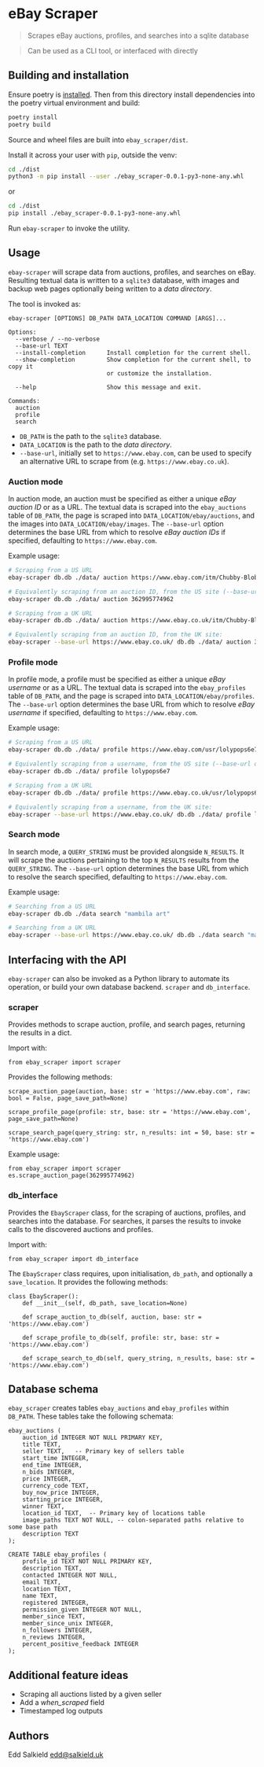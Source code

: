 # eBay Scraper

> Scrapes eBay auctions, profiles, and searches into a sqlite database

> Can be used as a CLI tool, or interfaced with directly

## Building and installation

Ensure poetry is [installed](https://python-poetry.org/docs/#installation).  Then from this directory install dependencies into the poetry virtual environment and build:

```bash
poetry install
poetry build
```

Source and wheel files are built into `ebay_scraper/dist`.

Install it across your user with `pip`, outside the venv:
```bash
cd ./dist
python3 -m pip install --user ./ebay_scraper-0.0.1-py3-none-any.whl
```

or

```bash
cd ./dist
pip install ./ebay_scraper-0.0.1-py3-none-any.whl
```

Run `ebay-scraper` to invoke the utility.

## Usage

`ebay-scraper` will scrape data from auctions, profiles, and searches on eBay.  Resulting textual data is written to a `sqlite3` database, with images and backup web pages optionally being written to a _data directory_.

The tool is invoked as:

```
ebay-scraper [OPTIONS] DB_PATH DATA_LOCATION COMMAND [ARGS]...

Options:
  --verbose / --no-verbose
  --base-url TEXT
  --install-completion      Install completion for the current shell.
  --show-completion         Show completion for the current shell, to copy it
                            or customize the installation.

  --help                    Show this message and exit.

Commands:
  auction
  profile
  search
```

* `DB_PATH` is the path to the `sqlite3` database.
* `DATA_LOCATION` is the path to the _data directory_.
* `--base-url`, initially set to `https://www.ebay.com`, can be used to specify an alternative URL to scrape from (e.g. `https://www.ebay.co.uk`).

### Auction mode
In auction mode, an auction must be specified as either a unique _eBay auction ID_ or as a URL.  The textual data is scraped into the `ebay_auctions` table of `DB_PATH`, the page is scraped into `DATA_LOCATION/ebay/auctions`, and the images into `DATA_LOCATION/ebay/images`.  The `--base-url` option determines the base URL from which to resolve _eBay auction IDs_ if specified, defaulting to `https://www.ebay.com`.

Example usage:

```bash
# Scraping from a US URL
ebay-scraper db.db ./data/ auction https://www.ebay.com/itm/Chubby-Blob-Seal-Plush-Toy-Animal-Cute-Ocean-Pillow-Pet-Stuffed-Doll-Kids-Gift/362995774962?hash=item54843bf5f2:g:euoAAOSwmnFd50KP

# Equivalently scraping from an auction ID, from the US site (--base-url defaults to https://www.ebay.com):
ebay-scraper db.db ./data/ auction 362995774962

# Scraping from a UK URL
ebay-scraper db.db ./data/ auction https://www.ebay.co.uk/itm/Chubby-Blob-Seal-Plush-Toy-Animal-Cute-Ocean-Pillow-Pet-Stuffed-Doll-Kids-Gift/362995774962?hash=item54843bf5f2:g:euoAAOSwmnFd50KP

# Equivalently scraping from an auction ID, from the UK site:
ebay-scraper --base-url https://www.ebay.co.uk/ db.db ./data/ auction 362995774962
```

### Profile mode
In profile mode, a profile must be specified as either a unique _eBay username_ or as a URL.  The textual data is scraped into the `ebay_profiles` table of `DB_PATH`, and the page is scraped into `DATA_LOCATION/ebay/profiles`.  The `--base-url` option determines the base URL from which to resolve _eBay username_ if specified, defaulting to `https://www.ebay.com`.

Example usage:

```bash
# Scraping from a US URL
ebay-scraper db.db ./data/ profile https://www.ebay.com/usr/lolypops6e7

# Equivalently scraping from a username, from the US site (--base-url defaults to https://www.ebay.com):
ebay-scraper db.db ./data/ profile lolypops6e7

# Scraping from a UK URL
ebay-scraper db.db ./data/ profile https://www.ebay.co.uk/usr/lolypops6e7

# Equivalently scraping from a username, from the UK site:
ebay-scraper --base-url https://www.ebay.co.uk/ db.db ./data/ profile lolypops6e7
```

### Search mode
In search mode, a `QUERY_STRING` must be provided alongside `N_RESULTS`.  It will scrape the auctions pertaining to the top `N_RESULTS` results from the `QUERY_STRING`.  The `--base-url` option determines the base URL from which to resolve the search specified, defaulting to `https://www.ebay.com`.

Example usage:
```bash
# Searching from a US URL
ebay-scraper db.db ./data search "mambila art"

# Searching from a UK URL
ebay-scraper --base-url https://www.ebay.co.uk/ db.db ./data search "mambila art"
```

## Interfacing with the API
`ebay-scraper` can also be invoked as a Python library to automate its operation, or build your own database backend.  `scraper` and `db_interface`.

### scraper
Provides methods to scrape auction, profile, and search pages, returning the results in a dict.

Import with:

```python3
from ebay_scraper import scraper
```

Provides the following methods:

`scrape_auction_page(auction, base: str = 'https://www.ebay.com', raw: bool = False, page_save_path=None)`

`scrape_profile_page(profile: str, base: str = 'https://www.ebay.com', page_save_path=None)`

`scrape_search_page(query_string: str, n_results: int = 50, base: str = 'https://www.ebay.com')`

Example usage:

```python3
from ebay_scraper import scraper
es.scrape_auction_page(362995774962)
```

### db_interface
Provides the `EbayScraper` class, for the scraping of auctions, profiles, and searches into the database.  For searches, it parses the results to invoke calls to the discovered auctions and profiles.

Import with:

```python3
from ebay_scraper import db_interface
```

The `EbayScraper` class requires, upon initialisation, `db_path`, and optionally a `save_location`.  It provides the following methods:

```python3
class EbayScraper():
    def __init__(self, db_path, save_location=None)
    
    def scrape_auction_to_db(self, auction, base: str = 'https://www.ebay.com')
    
    def scrape_profile_to_db(self, profile: str, base: str = 'https://www.ebay.com')
    
    def scrape_search_to_db(self, query_string, n_results, base: str = 'https://www.ebay.com') 
```

## Database schema
`ebay_scraper` creates tables `ebay_auctions` and `ebay_profiles` within `DB_PATH`.  These tables take the following schemata:

```
ebay_auctions (
    auction_id INTEGER NOT NULL PRIMARY KEY,
    title TEXT,
    seller TEXT,   -- Primary key of sellers table
    start_time INTEGER,
    end_time INTEGER,
    n_bids INTEGER,
    price INTEGER,
    currency_code TEXT,
    buy_now_price INTEGER,
    starting_price INTEGER,
    winner TEXT,
    location_id TEXT,  -- Primary key of locations table
    image_paths TEXT NOT NULL, -- colon-separated paths relative to some base path
    description TEXT
);

CREATE TABLE ebay_profiles (
    profile_id TEXT NOT NULL PRIMARY KEY,
    description TEXT,
    contacted INTEGER NOT NULL,
    email TEXT,
    location TEXT,
    name TEXT,
    registered INTEGER,
    permission_given INTEGER NOT NULL,
    member_since TEXT,
    member_since_unix INTEGER,
    n_followers INTEGER,
    n_reviews INTEGER,
    percent_positive_feedback INTEGER
);
```

## Additional feature ideas
* Scraping all auctions listed by a given seller
* Add a _when_scraped_ field
* Timestamped log outputs

## Authors
Edd Salkield <edd@salkield.uk>
